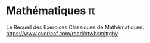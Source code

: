 # Mathématiques π

Le Recueil des Exercices Classiques de Mathématiques: https://www.overleaf.com/read/xtwbsmjttghy
